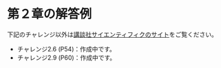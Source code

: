 # 第２章の解答例  
下記のチャレンジ以外は[講談社サイエンティフィクのサイト](https://www.kspub.co.jp/download/9784065386163-1.pdf)をご覧ください。
- チャレンジ2.6 (P54)：作成中です。
- チャレンジ2.9 (P60)：作成中です。
